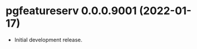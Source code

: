 <!-- NEWS.md is maintained by https://cynkra.github.io/fledge, do not edit -->

# pgfeatureserv 0.0.0.9001 (2022-01-17)

- Initial development release.


